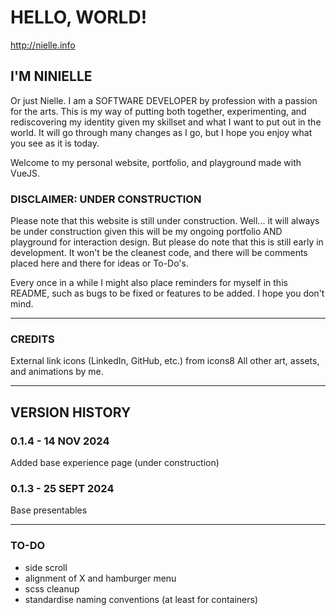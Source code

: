 # HELLO, WORLD!
http://nielle.info

## I'M NINIELLE
Or just Nielle. I am a SOFTWARE DEVELOPER by profession with a passion for the arts. This is my way of putting both together, experimenting, and rediscovering my identity given my skillset and what I want to put out in the world. It will go through many changes as I go, but I hope you enjoy what you see as it is today.

Welcome to my personal website, portfolio, and playground made with VueJS.

### DISCLAIMER: UNDER CONSTRUCTION
Please note that this website is still under construction. Well... it will always be under construction given this will be my ongoing portfolio AND playground for interaction design. But please do note that this is still early in development. It won't be the cleanest code, and there will be comments placed here and there for ideas or To-Do's. 

Every once in a while I might also place reminders for myself in this README, such as bugs to be fixed or features to be added. I hope you don't mind.

---

### CREDITS
External link icons (LinkedIn, GitHub, etc.) from icons8
All other art, assets, and animations by me.

---

## VERSION HISTORY

### 0.1.4 - 14 NOV 2024
Added base experience page (under construction)

### 0.1.3 - 25 SEPT 2024
Base presentables

---

### TO-DO
* side scroll
* alignment of X and hamburger menu
* scss cleanup
* standardise naming conventions (at least for containers)